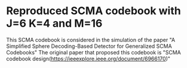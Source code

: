 # Reproduced SCMA codebook with J=6 K=4 and M=16
This SCMA codebook is considered in the simulation of the paper "A Simplified Sphere Decoding-Based Detector for Generalized SCMA Codebooks"
The original paper that proposed this codebook is "SCMA codebook design(https://ieeexplore.ieee.org/document/6966170)" 
   
